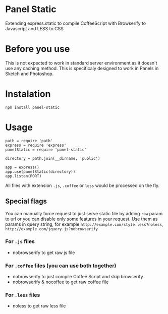 # Panel Static

Extending express.static to compile CoffeeScript with Browserify to Javascript and LESS to CSS

# Before you use

This is not expected to work in standard server environment as it doesn't use any caching method. This is specificaly designed to work in Panels in Sketch and Photoshop.

# Instalation

```
npm install panel-static
```

# Usage

```
path = require 'path'
express = require 'express'
panelStatic = require 'panel-static'

directory = path.join(__dirname, 'public')

app = express()
app.use(panelStatic(directory))
app.listen(PORT)
```

All files with extension `.js`, `.coffee` or `less` would be processed on the fly.

## Special flags

You can manually force request to just serve static file by adding `raw` param to url or you can disable only some features in your request. Use them as params in query string, for example `http://example.com/style.less?noless`, `http://example.com/jquery.js?nobrowserify`

### For `.js` files

- nobrowserify to get raw js file

### For `.coffee` files (you can use both together)

- nobrowserify to just compile Coffee Script and skip browserify
- nobrowserify & nocoffee to get raw coffee file

### For `.less` files

- noless to get raw less file

